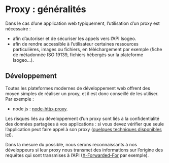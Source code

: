 # Proxy : généralités

Dans le cas d’une application web typiquement, l’utilisation d’un proxy est nécessaire :

* afin d’autoriser et de sécuriser les appels vers l’API Isogeo.
* afin de rendre accessible à l’utilisateur certaines ressources particulières, images ou fichiers, en téléchargement par exemple (fiche de métadonnée ISO 19139, fichiers hébergés sur la plateforme Isogeo…).

## Développement

Toutes les plateformes modernes de développement web offrent des moyen simples de réaliser un proxy, et il est donc conseillé de les utiliser. Par exemple :

* node.js : [node-http-proxy](https://www.npmjs.com/package/node-http-proxy).

Les risques liés au développement d’un proxy sont liés à la confidentialité des données partagées à vos applications : si vous devez vérifier que seule l’application peut faire appel à son proxy ([quelques techniques disponibles ici](https://en.wikipedia.org/wiki/Cross-site_request_forgery#Prevention)).

Dans la mesure du possible, nous serons reconnaissants à nos développeurs si leur proxy nous transmet des informations sur l’origine des requêtes qui sont transmises à l’API ([X-Forwarded-For](https://en.wikipedia.org/wiki/X-Forwarded-For) par exemple).
